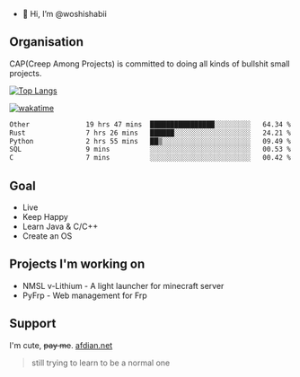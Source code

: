 - 👋 Hi, I’m @woshishabii

## Organisation

CAP(Creep Among Projects) is committed to doing all kinds of bullshit small projects.

[![Top Langs](https://github-readme-stats.vercel.app/api/top-langs/?username=woshishabii&layout=compact)](https://github.com/anuraghazra/github-readme-stats)

[![wakatime](https://wakatime.com/badge/user/34d02784-acc1-4a16-82d7-33fdb53c4ed6.svg)](https://wakatime.com/@34d02784-acc1-4a16-82d7-33fdb53c4ed6)


<!--START_SECTION:waka-->

```txt
Other              19 hrs 47 mins  ████████████████░░░░░░░░░   64.34 %
Rust               7 hrs 26 mins   ██████░░░░░░░░░░░░░░░░░░░   24.21 %
Python             2 hrs 55 mins   ██▒░░░░░░░░░░░░░░░░░░░░░░   09.49 %
SQL                9 mins          ░░░░░░░░░░░░░░░░░░░░░░░░░   00.53 %
C                  7 mins          ░░░░░░░░░░░░░░░░░░░░░░░░░   00.42 %
```

<!--END_SECTION:waka-->

## Goal
- Live
- Keep Happy
- Learn Java & C/C++
- Create an OS

## Projects I'm working on

- NMSL v-Lithium - A light launcher for minecraft server
- PyFrp - Web management for Frp


## Support
I'm cute, ~~pay me~~.
[afdian.net](https://afdian.net/a/woshishabi)

> still trying to learn to be a normal one

<!---
woshishabii/woshishabii is a ✨ special ✨ repository because its `README.md` (this file) appears on your GitHub profile.
You can click the Preview link to take a look at your changes.
--->
